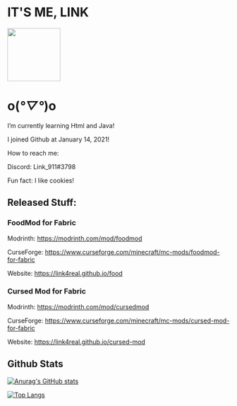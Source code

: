 # IT'S ME, LINK 

<img valign="middle" src="https://i.imgur.com/zmgIrhN.png" width="120px">

# o(*°▽°*)o


I’m currently learning Html and Java!

I joined Github at January 14, 2021!

How to reach me: 

Discord: Link_911#3798

Fun fact: I like cookies!

## Released Stuff:

### FoodMod for Fabric

Modrinth: https://modrinth.com/mod/foodmod

CurseForge: https://www.curseforge.com/minecraft/mc-mods/foodmod-for-fabric

Website: https://link4real.github.io/food

### Cursed Mod for Fabric

Modrinth: https://modrinth.com/mod/cursedmod

CurseForge: https://www.curseforge.com/minecraft/mc-mods/cursed-mod-for-fabric

Website: https://link4real.github.io/cursed-mod


## Github Stats

[![Anurag's GitHub stats](https://github-readme-stats.vercel.app/api?username=Link4real)](https://github.com/anuraghazra/github-readme-stats)

[![Top Langs](https://github-readme-stats.vercel.app/api/top-langs/?username=Link4real)](https://github.com/anuraghazra/github-readme-stats)

